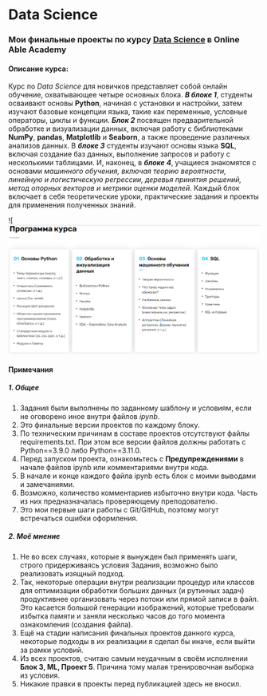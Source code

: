 # Data Science
### Мои финальные проекты по курсу [**Data Science**](https://ableacademy.kz/#data) в Online Able Academy

#### Описание курса:

Курс по _Data Science_ для новичков представляет собой онлайн обучение, охватывающее четыре основных блока. _**В блоке 1**_, студенты осваивают основы **Python**, начиная с установки и настройки, затем изучают базовые концепции языка, такие как переменные, условные операторы, циклы и функции. _**Блок 2**_ посвящен предварительной обработке и визуализации данных, включая работу с библиотеками **NumPy**, **pandas**, **Matplotlib** и **Seaborn**, а также проведение различных анализов данных. В _**блоке 3**_ студенты изучают основы языка **SQL**, включая создание баз данных, выполнение запросов и работу с несколькими таблицами. И, наконец, в _**блоке 4**_, учащиеся знакомятся с основами _машинного обучения, включая теорию вероятности, линейную и логистическую регрессии, деревья принятия решений, метод опорных векторов и метрики оценки моделей_. Каждый блок включает в себя теоретические уроки, практические задания и проекты для применения полученных знаний.

![![DS_course_program.png](./DS_course_program.png)

#### Примечания
##### 1. Общее
1. Задания были выполнены по заданному шаблону и условиям, если не оговорено иное внутри файлов _ipynb_.
2. Это финальные версии проектов по каждому блоку.
3. По техническим причинам в составе проектов отсутствуют файлы requirements.txt. При этом все версии файлов должны работать с Python==3.9.0 либо Python==3.11.0.
4. Перед запуском проекта, ознакомьтесь с **Предупреждениями** в начале файлов ipynb или комментариями внутри кода.
5. В начале и конце каждого файла ipynb есть блок с моими выводами и замечаниями.
6. Возможно, количество комментариев избыточно внутри кода. Часть из них предназначалась проверяющему преподователю.
7. Это мои первые шаги работы с Git/GitHub, поэтому могут встречаться ошибки оформления.

##### 2. Моё мнение
1. Не во всех случаях, которые я вынужден был применять шаги, строго придерживаясь условия Задания, возможно было реализовать изящный подход. 
2. Так, некоторые операции внутри реализации процедур или классов для оптимизации обработки больших данных (и рутинных задач) продуктивнее организовать через потоки или прямой записи в файл. Это касается большой генерации изображений, которые требовали избытка памяти и заняли несколько часов до того момента ознакомления (создания файла).
3. Ещё на стадии написания финальных проектов данного курса, некоторые подходы в их реализации я сделал бы иначе, если выйти за рамки условий.
4. Из всех проектов, считаю самым неудачным в своём исполнении **Блок 3, ML, Проект 5**. Причина тому малая тренировочная выборка из условия.
5. Никакие правки в проекты перед публикацией здесь не вносил.


